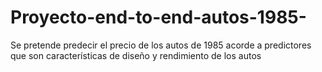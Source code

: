 # Proyecto-end-to-end-autos-1985-
Se pretende predecir el precio de los autos de 1985 acorde a predictores que son características de diseño y rendimiento de los autos
